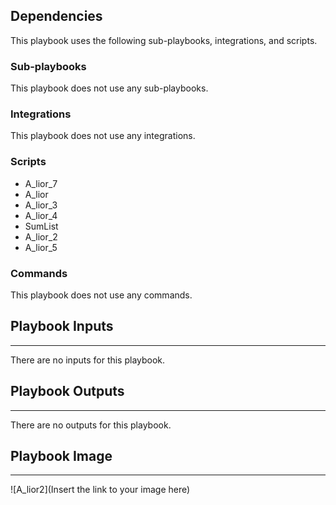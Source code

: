

## Dependencies
This playbook uses the following sub-playbooks, integrations, and scripts.

### Sub-playbooks
This playbook does not use any sub-playbooks.

### Integrations
This playbook does not use any integrations.

### Scripts
* A_lior_7
* A_lior
* A_lior_3
* A_lior_4
* SumList
* A_lior_2
* A_lior_5

### Commands
This playbook does not use any commands.

## Playbook Inputs
---
There are no inputs for this playbook.

## Playbook Outputs
---
There are no outputs for this playbook.

## Playbook Image
---
![A_lior2](Insert the link to your image here)